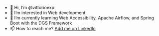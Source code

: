 - 👋 Hi, I’m @vittorioexp
- 👀 I’m interested in Web development
- 🌱 I’m currently learning Web Accessibility, Apache Airflow, and Spring Boot with the DGS Framework
- 📫 How to reach me? [Add me on LinkedIn](https://www.linkedin.com/in/vittorioexp/?locale=en_US)

<!---
vittorioexp/vittorioexp is a ✨ special ✨ repository because its `README.md` (this file) appears on your GitHub profile.
You can click the Preview link to take a look at your changes.
--->
